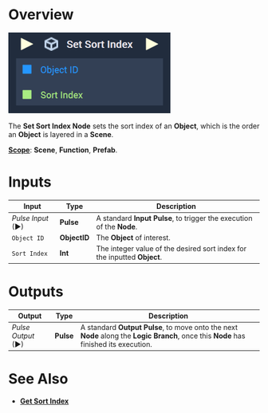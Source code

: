 # Overview

![The Set Sort Index Node.](../../../.gitbook/assets/setsortindex.png)

The **Set Sort Index Node** sets the sort index of an **Object**, which is the order an **Object** is layered in a **Scene**.

[**Scope**](../../overview.md#scopes): **Scene**, **Function**, **Prefab**.


# Inputs

|Input|Type|Description|
|---|---|---|
|*Pulse Input* (►)|**Pulse**|A standard **Input Pulse**, to trigger the execution of the **Node**.|
|`Object ID`|**ObjectID**|The **Object** of interest.|
|`Sort Index`|**Int**|The integer value of the desired sort index for the inputted **Object**.|

# Outputs

|Output|Type|Description|
|---|---|---|
|*Pulse Output* (►)|**Pulse**|A standard **Output Pulse**, to move onto the next **Node** along the **Logic Branch**, once this **Node** has finished its execution.|

# See Also

* [**Get Sort Index**](get-sort-index.md)
